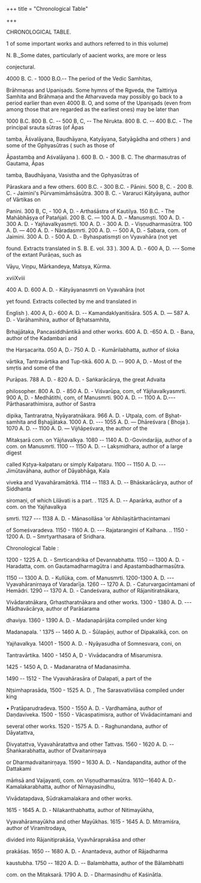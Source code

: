 +++
title = "Chronological Table"

+++

CHRONOLOGICAL TABLE. 

1 of some important works and authors referred to in this volume) 

N. B._Some dates, particularly of aacient works, are more or less 

conjectural. 

4000 B. C. - 1000 B.O.-- The period of the Vedic Samhitas, 

Brāhmaṇas and Upaniṣads. Some hymns of the Rgveda, the Taittiriya Samhita and Brāhmaṇa and the Atharvaveda may possibly go back to a period earlier than even 4000 B. O, and some of the Upaniṣads (even from among those that are regarded as the earliest ones) may be later than 

1000 B.C. 800 B. C. -- 500 B, C, -- The Nirukta. 800 B. C. -- 400 B.C. - The principal srauta sūtras (of Āpas 

tamba, Āśvalāyana, Baudhāyana, Katyāyana, Satyāgādha and others ) and some of the Gphyasūtras ( such as those of 

Āpastamba and Aśvalāyana ). 600 B. O. - 300 B. C. The dharmasutras of Gautama, Āpas 

tamba, Baudhāyana, Vasistha and the Gphyasūtras of 

Pāraskara and a few others. 600 B.C. - 300 B.C. - Pānini. 500 B, C. - 200 B. C. - Jaimini's Pūrvamimāṁsāsūtra. 300 B. C. - Vararuci Kātyāyana, author of Vārtikas on 

Panini. 300 B, C, - 100 A, D. - Arthaśāstra of Kautilya. 150 B.C. - The Mahābhāṣya of Patañjali. 200 B. C. — 100 A. D. – Manusmști. 100 A. D. - 300 A. D. - Yajñavalkyasmṛti. 100 A. D. - 300 A. D. - Viṣṇudharmasūtra. 100 A. D. — 400 A. D. - Nāradasmrti. 200 A. D. -- 500 A, D. - Sabara, com. of Jaimini. 300 A. D. - 500 A. D. - Byhaspatismști on Vyavahāra (not yet 

found. Extracts translated in S. B. E. vol. 33 ). 300 A. D. - 600 A, D. --- Some of the extant Purāṇas, such as 

Vāyu, Viṇpu, Mārkandeya, Matsya, Kūrma. 

xviiXviii 



400 A. D. 600 A. D. - Kātyāyanasmrti on Vyavahāra (not 

yet found. Extracts collected by me and translated in 

English ). 400 A, D.- 600 A. D. -- Kamandaklyanitisāra. 505 A. D. — 587 A. D. - Varāhamihira, author of Br̥hatsamhita, 

Brhajjātaka, Pancasiddhāntikā and other works. 600 A. D. -650 A. D. - Bana, author of the Kadambari and 

the Harṣacarita. 050 A, D.- 750 A. D. - Kumārilabhatta, author of śloka 

vārtika, Tantravārtika and Tup-tikā. 600 A. D. -- 900 A, D. - Most of the smṛtis and some of the 

Purāpas. 788 A. D. - 820 A. D. - Saṅkarācārya, the great Advaita 

philosopher. 800 A. D. - 850 A. D. - Viśvarūpa, com, of Yājñavalkyasmrti. 900 A, D. - Medhātithi, com, of Manusmrti. 900 A. D. -- 1100 A. D.---Pārthasarathimisra, author of Sastra 

dipika, Tantraratna, Nyāyaratnākara. 966 A. D. - Utpala, com. of Bșhat-samhita and Bșhajjātaka. 1000 A. D. --- 1055 A. D. — Dhāreśvara ( Bhoja ). 1070 A. D. -- 1100 A. D. — Vijñāpeśvara, the author of the 

Mitakṣarā com. on Yājñavalkya. 1080 -- 1140 A. D.-Govindarāja, author of a com. on Manusmrti. 1100 -- 1150 A. D. -- Lakṣmidhara, author of a large digest 

called Kștya-kalpataru or simply Kalpataru. 1100 -- 1150 A. D. ---Jimūtavāhana, author of Dāyabhāga, Kala 

viveka and Vyavahāramātrkā. 1114 -- 1183 A. D. -- Bhāskarācārya, author of Siddhanta 

siromaṇi, of which Lilāvati is a part. . 1125 A. D. -- Aparārka, author of a com. on the Yajñavalkya 

smrti. 1127 --- 1138 A. D. - Mānasollāsa 'or Abhilaṣitārthacintamani 

of Someśvaradeva. 1150 - 1160 A. D. --- Rajatarangini of Kalhana. .. 1150 - 1200 A. D. – Smrtyarthasara of Sridhara. 

Chronological Table : 

1200 - 1225 A. D. - Smrticandrika of Devannabhatta. 1150 -- 1300 A. D. - Haradatta, com. on Gautamadharmagūtra i and Apastambadharmasūtra. 

1150 -- 1300 A. D. - Kullūka, com. of Manusmrti. 1200-1300 A. D. --- Vyavahāranirṇaya of Varadarīja. 1260 -- 1270 A. D. - Caturvargacintamani of Hemādri. 1290 -- 1370 A. D. - Candeśvara, author of Rājanitiratnākara, 

Vivādaratnākara, Grhastharatnākara and other works. 1300 - 1380 A. D. --- Mādhavācārya, author of Parāśarama 

dhaviya. 1360 - 1390 A. D. - Madanapārijāta compiled under king 

Madanapala. ' 1375 -- 1460 A. D. - Śūlapāṇi, author of Dipakalikā, con. on 

Yajñavalkya. 14001 - 1500 A. D. - Nyāyasudha of Somnesvara, coni, on 

Tantravārtika. 1400 - 1450 A, D - Vivādacandra of Misarumisra. 

1425 - 1450 A, D. - Madanaratna of Madanasimha. 

1490 -- 1512 - The Vyavahārasāra of Dalapati, a part of the 

Nṭsimhaprasāda, 1500 - 1525 A. D. , The Sarasvativilāsa compiled under king 

• Pratāparudradeva. 1500 - 1550 A. D. - Vardhamāna, author of Daṇdaviveka. 1500 - 1550 - Vācaspatimisra, author of Vivādacintamani and 

several other works. 1520 - 1575 A. D. - Raghunandana, author of Dāyatattva, 

Divyatattva, Vyavahāratattva and other Tattvas. 1560 - 1620 A. D. -- Śhaṅkarabhatta, author of Dvaitanirṇaya 

or Dharmadvaitanirṇaya. 1590 – 1630 A. D. - Nandapandita, author of the Dattakami 

māṁsā and Vaijayanti, com. on Viṣṇudharmasūtra. 1610--1640 A. D.-Kamalakarabhatta, author of Nirnayasindhu, 

Vivādatapdava, Sūdrakamalakara and other works. 



1615 - 1645 A. D. - Nilakanthabhatta, author of Nitimayūkha, 

Vyavahāramayūkha and other Mayūkhas. 1615 - 1645 A. D. Mitramiśra, author of Viramitrodaya, 

divided into Rājanitiprakāśa, Vyavhāraprakāsa and other 

prakāśas. 1650 -- 1680 A. D. - Anantadeva, author of Rājadharma 

kaustubha. 1750 -- 1820 A. D. -- Balambhatta, author of the Bālambhatti 

com. on the Mitaksarā. 1790 A. D. - Dharmasindhu of Kaśinātla. 
